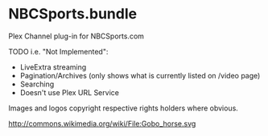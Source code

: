 NBCSports.bundle
================

Plex Channel plug-in for NBCSports.com

TODO i.e. "Not Implemented":
* LiveExtra streaming
* Pagination/Archives (only shows what is currently listed on /video page)
* Searching
* Doesn't use Plex URL Service

Images and logos copyright respective rights holders where obvious.

http://commons.wikimedia.org/wiki/File:Gobo_horse.svg